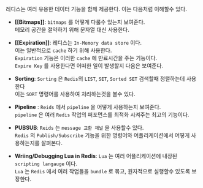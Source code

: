 
레디스는 여러 유용한 데이터 기능을 함께 제공한다.
이는 다음처럼 이해할수 있다.

- **[[Bitmaps]]**: `bitmaps` 를 어떻게 다룰수 있는지 보여준다.<br>메모리 공간을 절약하기 위해 문자열 대신 사용한다.

- **[[Expiration]]**: 레디스는 `In-Memory data store` 이다.<br>이는 일반적으로 `cache` 하기 위해 사용한다.<br>`Expiration` 기능은 이러한 `cache` 에 만료시간을 주는 기능이다.<br>`Expire Key` 를 사용한다면 어떠한 일이 발생할지 다음은 보여준다.

- **Sorting**: `Sorting` 은 `Redis`의 `LIST`, `SET`, `Sorted SET` 검색할때 정렬하는데 사용한다<br>이는 `SORT` 명령어를 사용하여 처리하는것을 볼수 있다.

- **Pipeline** : `Reids` 에서 `pipeline` 을 어떻게 사용하는지 보여준다.<br>`pipeline` 은 여러 `Redis` 작업의 퍼포먼스를 최적화 시켜주는 최고의 기능이다.

- **PUBSUB**: `Reids` 는 `message 교환 채널` 을 사용할수 있다.<br>`Redis` 의 `Publish/Subscribe` 기능을 위한 명령어와 어플리케이션에서 어떻게 사용하는지를 살펴본다.

- **Wriing/Debugging Lua in Redis**: `Lua` 는 여러 어플리케이션에 내장된 `scripting langauge` 이다. <br>`Lua` 는 `Redis` 에서 여러 작업들을 `bundle` 로 묶고, 원자적으로 실행할수 있도록 보장한다.

